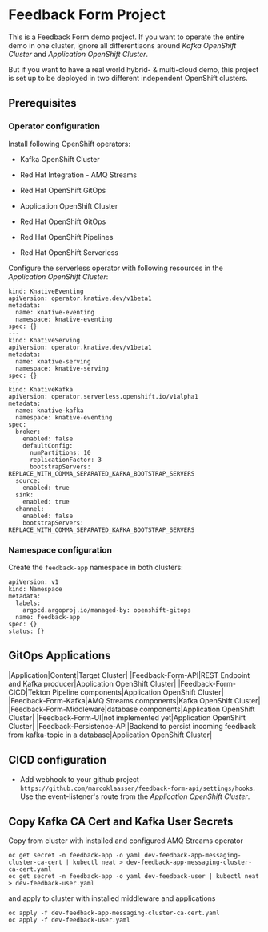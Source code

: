 # Feedback Form Project
This is a Feedback Form demo project. 
If you want to operate the entire demo in one cluster, ignore all differentiaons around *Kafka OpenShift Cluster* and *Application OpenShift Cluster*.

But if you want to have a real world hybrid- & multi-cloud demo, this project is set up to be deployed in two different independent OpenShift clusters. 

## Prerequisites

### Operator configuration

Install following OpenShift operators:

* Kafka OpenShift Cluster
 * Red Hat Integration - AMQ Streams
 * Red Hat OpenShift GitOps

* Application OpenShift Cluster
 * Red Hat OpenShift GitOps  
 * Red Hat OpenShift Pipelines
 * Red Hat OpenShift Serverless

Configure the serverless operator with following resources in the *Application OpenShift Cluster*:

```
kind: KnativeEventing
apiVersion: operator.knative.dev/v1beta1
metadata:
  name: knative-eventing
  namespace: knative-eventing
spec: {}
---
kind: KnativeServing
apiVersion: operator.knative.dev/v1beta1
metadata:
  name: knative-serving
  namespace: knative-serving
spec: {}
---
kind: KnativeKafka
apiVersion: operator.serverless.openshift.io/v1alpha1
metadata:
  name: knative-kafka
  namespace: knative-eventing
spec:
  broker:
    enabled: false
    defaultConfig:
      numPartitions: 10
      replicationFactor: 3
      bootstrapServers: REPLACE_WITH_COMMA_SEPARATED_KAFKA_BOOTSTRAP_SERVERS
  source:
    enabled: true
  sink:
    enabled: true
  channel:
    enabled: false
    bootstrapServers: REPLACE_WITH_COMMA_SEPARATED_KAFKA_BOOTSTRAP_SERVERS
```

### Namespace configuration

Create the `feedback-app` namespace in both clusters:

```
apiVersion: v1
kind: Namespace
metadata:
  labels:
    argocd.argoproj.io/managed-by: openshift-gitops
  name: feedback-app
spec: {}
status: {}
```

## GitOps Applications

|Application|Content|Target Cluster|
|Feedback-Form-API|REST Endpoint and Kafka producer|Application OpenShift Cluster|
|Feedback-Form-CICD|Tekton Pipeline components|Application OpenShift Cluster|
|Feedback-Form-Kafka|AMQ Streams components|Kafka OpenShift Cluster|
|Feedback-Form-Middleware|database components|Application OpenShift Cluster|
|Feedback-Form-UI|not implemented yet|Application OpenShift Cluster|
|Feedback-Persistence-API|Backend to persist incoming feedback from kafka-topic in a database|Application OpenShift Cluster|

## CICD configuration

* Add webhook to your github project `https://github.com/marcoklaassen/feedback-form-api/settings/hooks`. Use the event-listener's route from the *Application OpenShift Cluster*.


## Copy Kafka CA Cert and Kafka User Secrets

Copy from cluster with installed and configured AMQ Streams operator

```
oc get secret -n feedback-app -o yaml dev-feedback-app-messaging-cluster-ca-cert | kubectl neat > dev-feedback-app-messaging-cluster-ca-cert.yaml
oc get secret -n feedback-app -o yaml dev-feedback-user | kubectl neat > dev-feedback-user.yaml
```

and apply to cluster with installed middleware and applications

```
oc apply -f dev-feedback-app-messaging-cluster-ca-cert.yaml
oc apply -f dev-feedback-user.yaml
```
